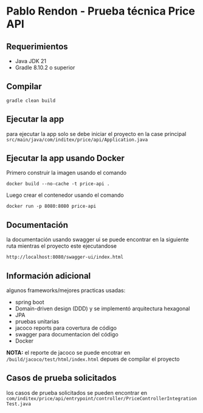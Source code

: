 # Pablo Rendon - Prueba técnica Price API
## Requerimientos ##

 - Java JDK 21
 - Gradle 8.10.2 o superior

## Compilar

```
gradle clean build
```

## Ejecutar la app

para ejecutar la app solo se debe iniciar el proyecto en la case principal `src/main/java/com/inditex/price/api/Application.java`

## Ejecutar la app usando Docker

Primero construir la imagen usando el comando

```
docker build --no-cache -t price-api .
```
Luego crear el contenedor usando el comando

```
docker run -p 8080:8080 price-api
```

## Documentación

la documentación usando swagger ui se puede encontrar en la siguiente ruta mientras el proyecto este ejecutandose

`http://localhost:8080/swagger-ui/index.html`

## Información adicional

algunos frameworks/mejores practicas usadas:

 - spring boot
 - Domain-driven design (DDD) y se implementó arquitectura hexagonal
 - JPA
 - pruebas unitarias
 - jacoco reports para covertura de código
 - swagger para documentacion del código
 - Docker

**NOTA:** el reporte de jacoco se puede encotrar en `/build/jacoco/test/html/index.html` depues de compilar el proyecto

## Casos de prueba solicitados

los casos de prueba solicitados se pueden encontrar en `com/inditex/price/api/entrypoint/controller/PriceControllerIntegrationTest.java`